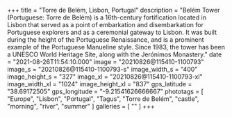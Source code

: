 +++
title = "Torre de Belém, Lisbon, Portugal"
description = "Belém Tower (Portuguese: Torre de Belém) is a 16th-century fortification located in Lisbon that served as a point of embarkation and disembarkation for Portuguese explorers and as a ceremonial gateway to Lisbon. It was built during the height of the Portuguese Renaissance, and is a prominent example of the Portuguese Manueline style. Since 1983, the tower has been a UNESCO World Heritage Site, along with the Jerónimos Monastery."
date = "2021-08-26T11:54:10.000"
image = "20210826@115410-1100793"
image_s = "20210826@115410-1100793-s"
image_width_s = "400"
image_height_s = "327"
image_xl = "20210826@115410-1100793-xl"
image_width_xl = "1024"
image_height_xl = "837"
gps_latitude = "38.69172505"
gps_longitude = "-9.21541626666667"
phototags = [ "Europe", "Lisbon", "Portugal", "Tagus", "Torre de Belém", "castle", "morning", "river", "summer" ]
galleries = [ "" ]
+++
